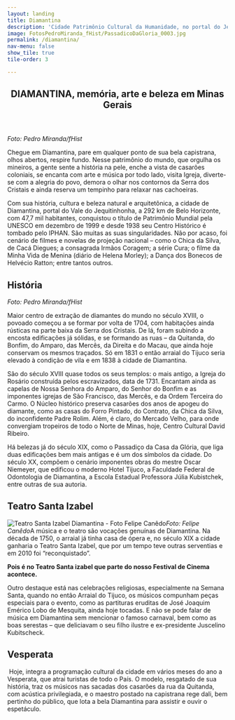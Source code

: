 ```yaml
---
layout: landing
title: Diamantina
description: 'Cidade Patrimônio Cultural da Humanidade, no portal do Jequitinhonha, tem tradição musical e também cinematográfica'
image: FotosPedroMiranda_fHist/PassadicoDaGloria_0003.jpg
permalink: /diamantina/
nav-menu: false
show_tile: true
tile-order: 3

---
```


<!-- Main -->
<div id="main">

<!-- One -->
<section id="one">
	<div class="inner">
		<header class="major">
			<h2>DIAMANTINA, memória, arte e beleza em Minas Gerais</h2>
		</header>
		<p><span class="image fit"><img src="{{ site.images_path }}FotosPedroMiranda_fHist/PassadicoDaGloria_0001.jpg" alt="" data-position="center center" /><em>Foto: Pedro Miranda/fHist</em></span></p>
		<p>Chegue em Diamantina, pare em qualquer ponto de sua bela capistrana, olhos abertos, respire fundo.  Nesse patrimônio do mundo, que orgulha os mineiros, a gente sente a história na pele, enche a vista de casarões coloniais, se encanta com arte e música por todo lado, visita Igreja, diverte-se com a alegria do povo, demora o olhar nos contornos da Serra dos Cristais e ainda reserva um tempinho para relaxar nas cachoeiras.</p>
		<p>Com sua história, cultura e beleza natural e arquitetônica, a cidade de Diamantina, portal do Vale do Jequitinhonha, a 292 km de Belo Horizonte, com 47,7 mil habitantes, conquistou o título de Patrimônio Mundial pela UNESCO em dezembro de 1999 e desde 1938 seu Centro Histórico é tombado pelo IPHAN. São muitas as suas singularidades. Não por acaso, foi cenário de filmes e novelas de projeção nacional – como o Chica da Silva, de Cacá Diegues; a consagrada Irmãos Coragem; a série Cura; o filme da Minha Vida de Menina (diário de Helena Morley); a Dança dos Bonecos de Helvécio Ratton; entre tantos outros.</p>
		<h2>História</h2>
		<p><span class="image fit"><img src="{{ site.images_path }}FotosPedroMiranda_fHist/MercadoDiamantina_0009.jpg" alt="" data-position="center center" /><em>Foto: Pedro Miranda/fHist</em></span></p>
		<p>Maior centro de extração de diamantes do mundo no século XVIII, o povoado começou a se formar por volta de 1704, com habitações ainda rústicas na parte baixa da Serra dos Cristais. De lá, foram subindo a encosta edificações já sólidas, e se formando as ruas – da Quitanda, do Bonfim, do Amparo, das Mercês, da Direita e do Macau, que ainda hoje conservam os mesmos traçados. Só em 1831 o então arraial do Tijuco seria elevado à condição de vila e em 1838 à cidade de Diamantina.</p>
		<p>São do século XVIII quase todos os seus templos: o mais antigo, a Igreja do Rosário construída pelos escravizados, data de 1731. Encantam ainda as capelas de Nossa Senhora do Amparo, do Senhor do Bonfim e as imponentes igrejas de São Francisco, das Mercês, e da Ordem Terceira do Carmo. O Núcleo histórico preserva casarões dos anos de apogeu do diamante, como as casas do Forro Pintado, do Contrato, da Chica da Silva, do inconfidente Padre Rolim. Além, é claro, do Mercado Velho, para onde convergiam tropeiros de todo o Norte de Minas, hoje, Centro Cultural David Ribeiro.</p>
		<p>Há belezas já do século XIX, como o Passadiço da Casa da Glória, que liga duas edificações bem mais antigas e é um dos símbolos da cidade. Do século XX, compõem o cenário imponentes obras do mestre Oscar Niemeyer, que edificou o moderno Hotel Tijuco, a Faculdade Federal de Odontologia de Diamantina, a Escola Estadual Professora Júlia Kubistchek, entre outras de sua autoria.</p>
		<h2>Teatro Santa Izabel</h2>
		<p><span class="image fit"><img src="{{ site.images_path }}Diamantina/Diamantina-TeatroSantaIzabel.jpg" alt="Teatro Santa Izabel Diamantina - Foto Felipe Canêdo" data-position="center center" /><em>Foto: Felipe Canêdo</em></span>A música e o teatro são vocações genuínas de Diamantina. Na década de 1750, o arraial já tinha casa de ópera e, no século XIX a cidade ganharia o Teatro Santa Izabel, que por um tempo teve outras serventias e em 2010 foi “reconquistado”.</p>
		<p><strong>Pois é no Teatro Santa izabel que parte do nosso Festival de Cinema acontece.</strong></p>
		<p>Outro destaque está nas celebrações religiosas, especialmente na Semana Santa, quando no então Arraial do Tijuco, os músicos compunham peças especiais para o evento, como as partituras eruditas de José Joaquim Emérico Lobo de Mesquita, ainda hoje tocadas. E não se pode falar de música em Diamantina sem mencionar o famoso carnaval, bem como as boas serestas – que deliciavam o seu filho ilustre e ex-presidente Juscelino Kubitscheck.</p>
		<h2>Vesperata</h2>
		<p><span class="image fit"><img src="{{ site.images_path }}Diamantina/vesperata.jpg" alt="" data-position="center center" /></span> Hoje, integra a programação cultural da cidade em vários meses do ano a Vesperata, que atrai turistas de todo o País. O modelo, resgatado de sua história, traz os músicos nas sacadas dos casarões da rua da Quitanda, com acústica privilegiada, e o maestro postado na capistrana rege dali, bem pertinho do público, que lota a bela Diamantina para assistir e ouvir o espetáculo.</p>
	</div>
</section>


</div>
